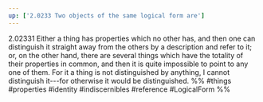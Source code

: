 ```yaml
---
up: ['2.0233 Two objects of the same logical form are']
---
```

2.02331 Either a thing has properties which no other has, and then one can distinguish it straight away from the others by a description and refer to it; or, on the other hand, there are several things which have the totality of their properties in common, and then it is quite impossible to point to any one of them.
For it a thing is not distinguished by anything, I cannot distinguish it---for otherwise it would be distinguished.
%%
#things #properties #identity #indiscernibles #reference #LogicalForm %%